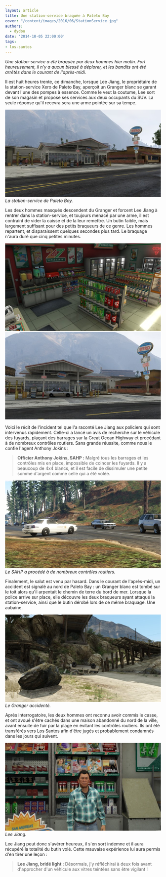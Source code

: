```yaml
---
layout: article
title: Une station-service braquée à Paleto Bay
cover: "/content/images/2016/06/StationService.jpg"
authors:
  - dydou
date: '2014-10-05 22:00:00'
tags:
- los-santos
---
```


_Une station-service a été braquée par deux hommes hier matin. Fort heureusement, il n'y a aucun blessé à déplorer, et les bandits ont été arrêtés dans le courant de l'après-midi._

Il est huit heures trente, ce dimanche, lorsque Lee Jiang, le propriétaire de la station-service Xero de Paleto Bay, aperçoit un Granger blanc se garant devant l'une des pompes à essence. Comme le veut la coutume, Lee sort de son magasin et propose ses services aux deux occupants du SUV. La seule réponse qu'il recevra sera une arme pointée sur sa tempe.

![La station-service de Paleto Bay.](/content/images/2016/06/StationService_0.jpg)
_La station-service de Paleto Bay._

Les deux hommes masqués descendent du Granger et forcent Lee Jiang à rentrer dans la station-service, et toujours menacé par une arme, il est contraint de vider la caisse et de la leur remettre. Un butin faible, mais largement suffisant pour des petits braqueurs de ce genre. Les hommes repartent, et disparaissent quelques secondes plus tard. Le braquage n'aura duré que cinq petites minutes.

![](/content/images/2016/06/StationService2.jpg)
![](/content/images/2016/06/StationService1.jpg)

Voici le récit de l'incident tel que l'a raconté Lee Jiang aux policiers qui sont intervenus rapidement. Celle-ci a lancé un avis de recherche sur le véhicule des fuyards, plaçant des barrages sur la Great Ocean Highway et procédant à de nombreux contrôles routiers. Sans grande réussite, comme nous le confie l'agent Anthony Jokins :

> **Officier Anthony Jokins, SAHP :** Malgré tous les barrages et les contrôles mis en place, impossible de coincer les fuyards. Il y a beaucoup de 4x4 blancs, et il est facile de dissimuler une petite somme d'argent comme celle qui a été volée.

![Le SAHP a procédé à de nombreux contrôles routiers.](/content/images/2016/06/SAHP2_0.jpg)
_Le SAHP a procédé à de nombreux contrôles routiers._

Finalement, le salut est venu par hasard. Dans le courant de l'après-midi, un accident est signalé au nord de Paleto Bay : un Granger blanc est tombé sur le toit alors qu'il arpentait le chemin de terre du bord de mer. Lorsque la police arrive sur place, elle découvre les deux braqueurs ayant attaqué la station-service, ainsi que le butin dérobé lors de ce même braquage. Une aubaine.

![Le Granger accidenté.](/content/images/2016/06/StationService4.jpg)
_Le Granger accidenté._

Après interrogatoire, les deux hommes ont reconnu avoir commis le casse, et ont avoué s'être cachés dans une maison abandonné du nord de la ville, avant ensuite de fuir par la plage en évitant les contrôles routiers. Ils ont été transférés vers Los Santos afin d'être jugés et probablement condamnés dans les jours qui suivent.

![Lee Jiang.](/content/images/2016/06/StationService3.jpg)
_Lee Jiang._

Lee Jiang peut donc s'avérer heureux, il s'en sort indemne et il aura récupéré la totalité du butin volé. Cette mauvaise expérience lui aura permis d'en tirer une leçon :

> **Lee Jiang, bridé light :** Désormais, j'y réfléchirai à deux fois avant d'approcher d'un véhicule aux vitres teintées sans être vigilant !